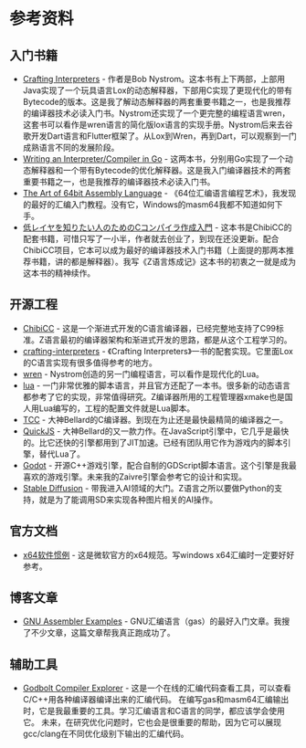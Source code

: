 # 参考资料

## 入门书籍

- [Crafting Interpreters](https://craftinginterpreters.com/) - 作者是Bob Nystrom。这本书有上下两部，上部用Java实现了一个玩具语言Lox的动态解释器，下部用C实现了更现代化的带有Bytecode的版本。这是我了解动态解释器的两套重要书籍之一，也是我推荐的编译器技术必读入门书。Nystrom还实现了一个更完整的编程语言wren，这套书可以看作是wren语言的简化版lox语言的实现手册。Nystrom后来去谷歌开发Dart语言和Flutter框架了。从Lox到Wren，再到Dart，可以观察到一门成熟语言不同的发展阶段。
- [Writing an Interpreter/Compiler in Go](https://interpreterbook.com/) - 这两本书，分别用Go实现了一个动态解释器和一个带有Bytecode的优化解释器。这是我入门编译器技术的两套重要书籍之一，也是我推荐的编译器技术必读入门书。
- [The Art of 64bit Assembly Language](https://artofasm.randallhyde.com/) - 《64位汇编语言编程艺术》，我发现的最好的汇编入门教程。没有它，Windows的masm64我都不知道如何下手。
- [低レイヤを知りたい人のためのCコンパイラ作成入門](https://www.sigbus.info/compilerbook) - 这本书是ChibiCC的配套书籍，可惜只写了一小半，作者就去创业了，到现在还没更新。配合ChibiCC项目，它本可以成为最好的编译器技术入门书籍（上面提的那两本推荐书籍，讲的都是解释器）。我写《Z语言炼成记》这本书的初衷之一就是成为这本书的精神续作。


## 开源工程

- [ChibiCC](https://github.com/rui314/chibicc) - 这是一个渐进式开发的C语言编译器，已经完整地支持了C99标准。Z语言最初的编译器架构和渐进式开发的思路，都是从这个工程学习的。
- [crafting-interpreters](https://github.com/munificent/craftinginterpreters) - 《Crafting Interpreters》一书的配套实现。它里面Lox的C语言实现有很多值得参考的地方。
- [wren](https://github.com/wren-lang/wren) - Nystrom创造的另一门编程语言，可以看作是现代化的Lua。
- [lua](https://www.lua.org/) - 一门非常优雅的脚本语言，并且官方还配了一本书。很多新的动态语言都参考了它的实现，非常值得研究。Z编译器所用的工程管理器xmake也是国人用Lua编写的，工程的配置文件就是Lua脚本。
- [TCC](https://bellard.org/tcc/) - 大神Bellard的C编译器。到现在为止还是最快最精简的编译器之一。
- [QuickJS](https://bellard.org/quickjs/) - 大神Bellard的又一款力作。在JavaScript引擎中，它几乎是最快的。比它还快的引擎都用到了JIT加速。已经有团队用它作为游戏内的脚本引擎，替代Lua了。
- [Godot](https://godotengine.org/) - 开源C++游戏引擎，配合自制的GDScript脚本语言。这个引擎是我最喜欢的游戏引擎。未来我的Zaivre引擎会参考它的设计和实现。
- [Stable Diffusion](https://stability.ai/stable-diffusion/) - 带我进入AI领域的大门。Z语言之所以要做Python的支持，就是为了能调用SD来实现各种图片相关的AI操作。

## 官方文档

- [x64软件惯例](https://learn.microsoft.com/en-us/cpp/build/x64-software-conventions?view=msvc-170) - 这是微软官方的x64规范。写windows x64汇编时一定要好好参考。

## 博客文章

- [GNU Assembler Examples](https://cs.lmu.edu/~ray/notes/gasexamples/) - GNU汇编语言（gas）的最好入门文章。我搜了不少文章，这篇文章帮我真正跑成功了。

## 辅助工具

- [Godbolt Compiler Explorer](https://godbolt.org/) - 这是一个在线的汇编代码查看工具，可以查看C/C++用各种编译器编译出来的汇编代码。
在编写gas和masm64汇编输出时，它是我最重要的工具。学习汇编语言和C语言的同学，都应该学会使用它。
未来，在研究优化问题时，它也会是很重要的帮助，因为它可以展现gcc/clang在不同优化级别下输出的汇编代码。